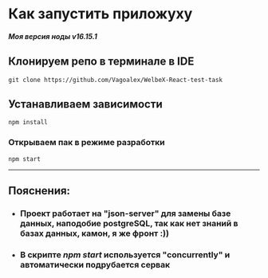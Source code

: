 # Как запустить приложуху

#### _Моя версия ноды v16.15.1_

## Клонируем репо в терминале в IDE

```
git clone https://github.com/Vagoalex/WelbeX-React-test-task
```

## Устанавливаем зависимости

```
npm install
```

### Открываем пак в режиме разработки

```
npm start
```

---

## Пояснения:

- ### Проект работает на "json-server" для замены базе данных, наподобие postgreSQL, так как нет знаний в базах данных, камон, я же фронт :))
- ### В скрипте _npm start_ используется "concurrently" и автоматически подрубается сервак

